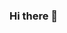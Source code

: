 ### Hi there 👋

<!--
**luka2220/luka2220** is a ✨ _special_ ✨ repository because its `README.md` (this file) appears on your GitHub profile.

Here are some ideas to get you started:

- 🔭 I’m currently working on calculator react app
- 🌱 I’m currently learning react for building interactive web apps
- 👯 I’m looking to collaborate on ...
- 🤔 I’m looking for help with ...
- 💬 Ask me about ...
- 📫 How to reach me: piplicaluka64@gmail.com
- 😄 Pronouns: ...
- ⚡ Fun fact: ...
-->

